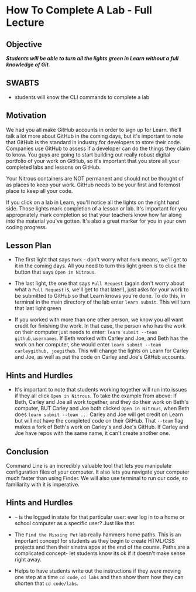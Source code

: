 # How To Complete A Lab - Full Lecture

## Objective
***Students will be able to turn all the lights green in Learn without a full knowledge of Git.***

## SWABTS

+ students will know the CLI commands to complete a lab

## Motivation
We had you all make GitHub accounts in order to sign up for Learn. We'll talk a lot more about GitHub in the coming days, but it's important to note that GitHub is the standard in industry for developers to store their code. Companies use GitHub to assess if a developer can do the things they claim to know. You guys are going to start building out really robust digital portfolio of your work on GitHub, so it's important that you store all your completed labs and lessons on GitHub.

Your Nitrous containers are NOT permanent and should not be thought of as places to keep your work. GitHub needs to be your first and foremost place to keep all your code. 

If you click on a lab in Learn, you'll notice all the lights on the right hand side. Those lights mark completion of a lesson or lab. It's important for you appropriately mark completion so that your teachers know how far along into the material you've gotten. It's also a great marker for you in your own coding progress.

## Lesson Plan 

+ The first light that says `Fork` - don't worry what `fork` means, we'll get to it in the coming days. All you need to turn this light green is to click the button that says `Open in Nitrous`.

+ The last light, the one that says `Pull Request` (again don't worry about what a `Pull Request` is, we'll get to that later!), just asks for your work to be submitted to GitHub so that Learn knows you're done. To do this, in terminal in the main directory of the lab enter `learn submit`. This will turn that last light green

+ If you worked with more than one other person, we know you all want credit for finishing the work. In that case, the person who has the work on their computer just needs to enter: `learn submit --team github,usernames`. If Beth worked with Carley and Joe, and Beth has the work on her computer, she would enter `learn submit --team carleygithub, joegithub`. This will change the lights on Learn for Carley and Joe, as well as put the code on Carley and Joe's GitHub accounts.

## Hints and Hurdles
+ It's important to note that students working together will run into issues if they all click `Open in Nitrous`. To take the example from above: If Beth, Carley and Joe all work together, and they do their work on Beth's computer, BUT Carley and Joe both clicked `Open in Nitrous`, when Beth does `learn submit --team ...` Carley and Joe will get credit on Learn but will not have the completed code on their GitHub. That `--team` flag makes a fork of Beth's work on Carley's and Joe's GitHub. If Carley and Joe have repos with the same name, it can't create another one.


## Conclusion 
Command Line is an incredibly valuable tool that lets you manipulate configuration files of your computer. It also lets you navigate your computer much faster than using Finder. We will also use terminal to run our code, so familiarity with it is imperative.

## Hints and Hurdles
+ `~` is the logged in state for that particular user: ever log in to a home or school computer as a specific user? Just like that.

+ The `Find the Missing Pet` lab really hammers home paths. This is an important concept for students as they begin to create HTML/CSS projects and then their sinatra apps at the end of the course. Paths are a complicated concept- let students know its ok if it doesn't make sense right away.

+ Helps to have students write out the instructions if they were moving one step at a time `cd code`, `cd labs` and then show them how they can shorten that `cd code/labs`.


